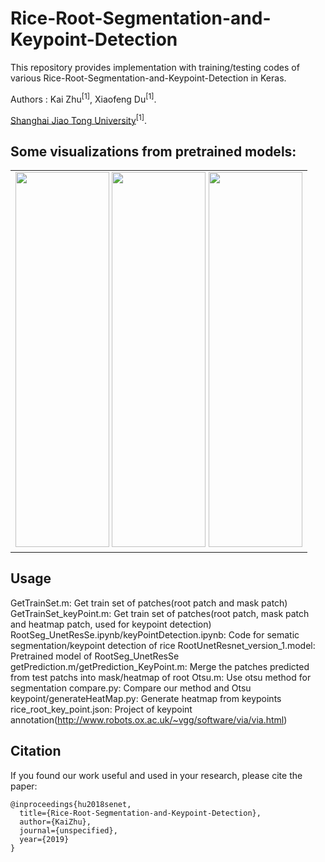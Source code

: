 # Rice-Root-Segmentation-and-Keypoint-Detection
This repository provides implementation with training/testing codes of various Rice-Root-Segmentation-and-Keypoint-Detection in Keras. 

Authors : Kai Zhu<sup>[1]</sup>, Xiaofeng Du<sup>[1]</sup>.

[Shanghai Jiao Tong University](www.sjtu.edu.cn/)<sup>[1]</sup>.

## Some visualizations from pretrained models:

<table border="0" align="center" cellpadding="0" cellspacing="0">
  <tr>
    <td valign="top"><img height="600" width="150" src="https://github.com/KaiZhuhhhhhh/Rice-Root-Segmentation-and-Keypoint-Detection/blob/master/test/RootMask/_1.png">
    <img height="600" width="150" src="https://github.com/KaiZhuhhhhhh/Rice-Root-Segmentation-and-Keypoint-Detection/blob/master/test/RootMask/maskHeatmap_1.png">
    <img height="600" width="150" src="https://github.com/KaiZhuhhhhhh/Rice-Root-Segmentation-and-Keypoint-Detection/blob/master/test/RootMask/rootHeatmap_1.png">
</div></td>
  </tr>
</table>

## Usage
GetTrainSet.m: Get train set of patches(root patch and mask patch)
GetTrainSet_keyPoint.m: Get train set of patches(root patch, mask patch and heatmap patch, used for keypoint detection)
RootSeg_UnetResSe.ipynb/keyPointDetection.ipynb: Code for sematic segmentation/keypoint detection of rice
RootUnetResnet_version_1.model: Pretrained model of RootSeg_UnetResSe
getPrediction.m/getPrediction_KeyPoint.m: Merge the patches predicted from test patchs into mask/heatmap of root
Otsu.m: Use otsu method for segmentation
compare.py: Compare our method and Otsu
keypoint/generateHeatMap.py: Generate heatmap from keypoints
rice_root_key_point.json: Project of keypoint annotation(http://www.robots.ox.ac.uk/~vgg/software/via/via.html)

## Citation
If you found our work useful and used in your research, please cite the paper:
    
    @inproceedings{hu2018senet,
      title={Rice-Root-Segmentation-and-Keypoint-Detection},
      author={KaiZhu},
      journal={unspecified},
      year={2019}
    }
